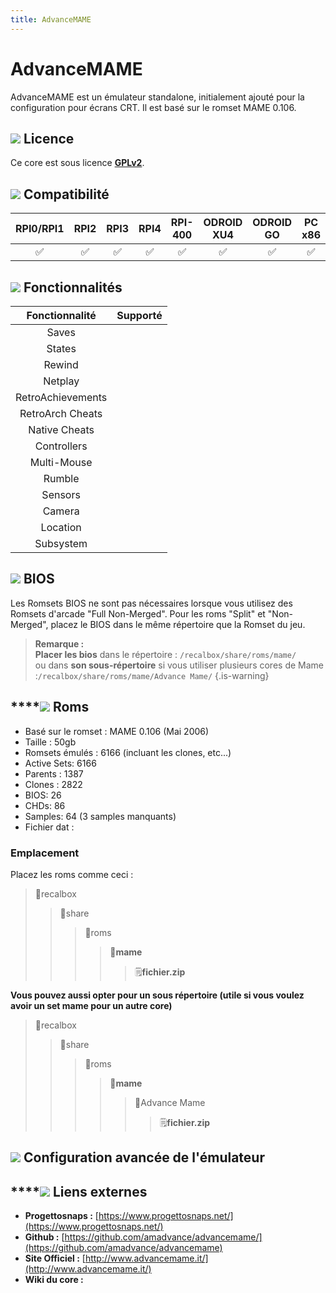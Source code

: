 ```yaml
---
title: ​AdvanceMAME
---
```


# ​AdvanceMAME

​AdvanceMAME​​ est un émulateur standalone, initialement ajouté pour la configuration pour écrans CRT. Il est basé sur le romset MAME 0.106.

## ![](./gerald-g-parchment-background-or-border-5.svg) Licence

Ce core est sous licence [**GPLv2**](https://github.com/amadvance/advancemame/blob/master/COPYING).

## ![](./compatibility.png) Compatibilité

| RPI0/RPI1 | RPI2 | RPI3 | RPI4 | RPI-400 | ODROID XU4 | ODROID GO | PC x86 | PC x86\_64 |
| :---: | :---: | :---: | :---: | :---: | :---: | :---: | :---: | :---: |
| ✅ | ✅ | ✅ | ✅ | ✅ | ✅ | ✅ | ✅ | ❌ |

## ![](./cogwheel-145804_640.png) Fonctionnalités

| Fonctionnalité | Supporté |
| :---: | :---: |
| Saves |  |
| States |  |
| Rewind |  |
| Netplay |  |
| RetroAchievements |  |
| RetroArch Cheats |  |
| Native Cheats |  |
| Controllers |  |
| Multi-Mouse |  |
| Rumble |  |
| Sensors |  |
| Camera |  |
| Location |  |
| Subsystem |  |

## ![](./tqfp32.svg) BIOS

Les Romsets BIOS ne sont pas nécessaires lorsque vous utilisez des Romsets d'arcade "Full Non-Merged". Pour les roms "Split" et "Non-Merged", placez le BIOS dans le même répertoire que la Romset du jeu.


>**Remarque :  
>Placer les bios** dans le répertoire : `/recalbox/share/roms/mame/`   
>ou dans **son sous-répertoire** si vous utiliser plusieurs cores de Mame :`/recalbox/share/roms/mame/Advance Mame/`
{.is-warning}

## \*\*\*\*![](./rom-30098_640.png) **Roms**

* Basé sur le romset : MAME 0.106 \(Mai 2006\)
* Taille : 50gb
* Romsets émulés : 6166 \(incluant les clones, etc...\)
* Active Sets: 6166
* Parents : 1387
* Clones : 2822
* BIOS: 26
* CHDs: 86
* Samples: 64 \(3 samples manquants\)
* Fichier dat :

### **Emplacement**

Placez les roms comme ceci : 

> 📁recalbox
>
> > 📁share
> >
> > > 📁roms
> > >
> > > > 📁**mame**
> > > >
> > > > > 🗒**fichier.zip**

**Vous pouvez aussi opter pour un sous répertoire \(utile si vous voulez avoir un set mame pour un autre core\)**

> 📁recalbox
>
> > 📁share
> >
> > > 📁roms
> > >
> > > > 📁**mame**
> > > >
> > > > > 📁Advance Mame
> > > > >
> > > > > > 🗒**fichier.zip**

## ![](./hammer-28636_640.png) Configuration avancée de l'émulateur



## \*\*\*\*![](./kisspng-web-development-world-wide-web-computer-icons-webs-world-wide-web-icon-png-5ab05c24477216.4540070115215073642927.png) **Liens externes**

* **Progettosnaps :** [https://www.progettosnaps.net/](https://www.progettosnaps.net/)
* **Github :** [https://github.com/amadvance/advancemame/](https://github.com/amadvance/advancemame)
* **Site Officiel :** [http://www.advancemame.it/](http://www.advancemame.it/)
* **Wiki du core :** 

